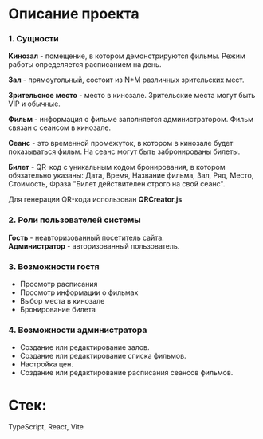# Описание проекта #
### 1. Сущности ###
**Кинозал** - помещение, в котором демонстрируются фильмы. Режим работы определяется расписанием на день.<br>

**Зал** - прямоугольный, состоит из N*M различных зрительских мест.

**Зрительское место** - место в кинозале. Зрительские места могут быть VIP и обычные.

**Фильм** - информация о фильме заполняется администратором. Фильм связан с сеансом в кинозале.

**Сеанс** - это временной промежуток, в котором в кинозале будет показываться фильм. На сеанс могут быть забронированы билеты.

**Билет** - QR-код c уникальным кодом бронирования, в котором обязательно указаны: Дата, Время, Название фильма, Зал, Ряд, Место, Стоимость, Фраза "Билет действителен строго на свой сеанс".

Для генерации QR-кода использован **QRCreator.js**

### 2. Роли пользователей системы ###
**Гость** - неавторизованный посетитель сайта.<br>
**Администратор** - авторизованный пользователь.

### 3. Возможности гостя ###
- Просмотр расписания
- Просмотр информации о фильмах
- Выбор места в кинозале
- Бронирование билета
### 4. Возможности администратора ###
- Создание или редактирование залов.
- Создание или редактирование списка фильмов.
- Настройка цен.
- Создание или редактирование расписания сеансов фильмов.

# Стек: #
TypeScript, React, Vite
